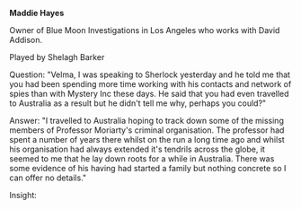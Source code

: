 **Maddie Hayes**

Owner of Blue Moon Investigations in Los Angeles who works with David Addison.

Played by Shelagh Barker

Question: "Velma, I was speaking to Sherlock yesterday and he told me that you had been spending more time working with his contacts and network of spies than with Mystery Inc these days. He said that you had even travelled to Australia as a result but he didn't tell me why, perhaps you could?"

Answer: "I travelled to Australia hoping to track down some of the missing members of Professor Moriarty's criminal organisation. The professor had spent a number of years there whilst on the run a long time ago and whilst his organisation had always extended it's tendrils across the globe, it seemed to me that he lay down roots for a while in Australia. There was some evidence of his having had started a family but nothing concrete so I can offer no details."

Insight: